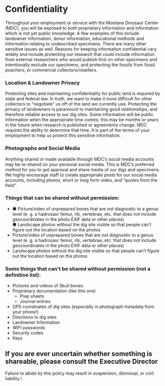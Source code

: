 # Confidentiality

Throughout your employment or service with the Montana Dinosaur Center (MDC), you will be exposed to both proprietary information and information which is not yet public knowledge. A few examples of this include landowner information, donor information, educational methods and information relating to undescribed specimens. There are many other sensitive issues as well. Reasons for keeping information confidential vary widely and include protecting our research that could include information from external researchers who would publish first on other specimens and intentionally exclude our specimens, and protecting the fossils from fossil poachers, or commercial collectors/resellers.

### Location & Landowner Privacy

Protecting sites and maintaining confidentiality for public land is required by state and federal law. In truth, we want to make it more difficult for other collectors to “negotiate” us off of the land we currently use. Protecting the privacy of landowners is paramount to maintaining good relationships, and therefore reliable access to our dig sites. Some information will be public information when the appropriate time comes; this may be months or years in the future when research is published or agreements change. MDC requires the ability to determine that time. It is part of the terms of your employment to help us protect this sensitive information.

### Photographs and Social Media&#x20;

Anything shared or made available through MDC’s social media accounts may be re-shared on your personal social media. This is MDC’s preferred method for you to get approval and share media of our digs and specimens. We highly encourage staff to create appropriate posts for our social media accounts, including photos, short or long form video, and “quotes from the field”.

### Things that can be shared without permission:&#x20;

* ● Picture/video of unprepared bones that are not diagnostic to a genus level (e. g. a hadrosaur femur, rib, vertebrae, etc. that does not include geocoordinates in the photo EXIF data or other places)\
  ● Landscape photos without the dig site visible so that people can’t figure out the location based on the photos
* Picture/video of unprepared bones that are not diagnostic to a genus level (e. g. a hadrosaur femur, rib, vertebrae, etc. that does not include geocoordinates in the photo EXIF data or other places)
* Landscape photos without the dig site visible so that people can’t figure out the location  based on the photos&#x20;

### Some things that can't be shared without permission (not a definitive list):&#x20;

* Pictures and videos of Skull bones.
* Proprietary documentation (like this one)
  * Prep sheets
  * Journal entries
* GPS coordinates of dig sites (especially in photograph metadata from your phone!)
* Directions to dig sites
* Landowner Information
* WIFI passwords
* Security codes
* Keys

## If you are ever uncertain whether something is shareable, please consult the Executive Director

Failure to abide by this policy may result in suspension, dismissal, or civil liability.\
